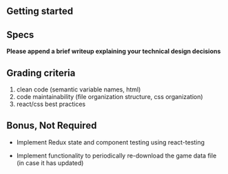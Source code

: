 ## Getting started

<!-- - React (create-react-app, Vite, Next) -->
<!-- - Redux is required. -->
<!-- - make the design/ux presentable but no need to spend too much time on it. -->

## Specs

<!-- 1. When a user navigates to the app for the first time, the app should download the games data (from games.json). While the game data is being fetched, an indication of progress should be displayed. -->

<!-- 2. Upon the completion of the games data download, a listing of games should be displayed on screen. The order of the listing should be determined by the `Order` field in the games data. Each item in the listing should display the following: -->

<!-- 3. When a user clicks on an item in the listing, the app should display a view which shows the details of the game. The game detail view should include all the data from the item in the listing and the following additions: -->

<!-- 4. Implement game search functionality -->

<!-- 5. Implement sorting -->

**Please append a brief writeup explaining your technical design decisions**

## Grading criteria

1. clean code (semantic variable names, html)
2. code maintainability (file organization structure, css organization)
3. react/css best practices

## Bonus, Not Required

- Implement Redux state and component testing using react-testing
<!-- - Implement the project in TypeScript - preferred -->
- Implement functionality to periodically re-download the game data file (in case it has updated)
<!-- - Implement sorting and filtering -->

<!-- include pagination or infinite loading -->

<!-- for searching use with with preview view from the command palettes -->

<!-- To Do -->
<!-- implement sorting -->
<!-- implement game details on click -->
<!-- prevent picture from going blank on exit -->
<!-- implement debouncing -->

<!-- A-Z -->
<!-- Z-A -->
<!-- GameFiles -->

<!-- make sure the page numbers don't go to the top of the page -->
<!-- dropdown options need to match options from the filtering function  -->
<!-- tab icon -->
